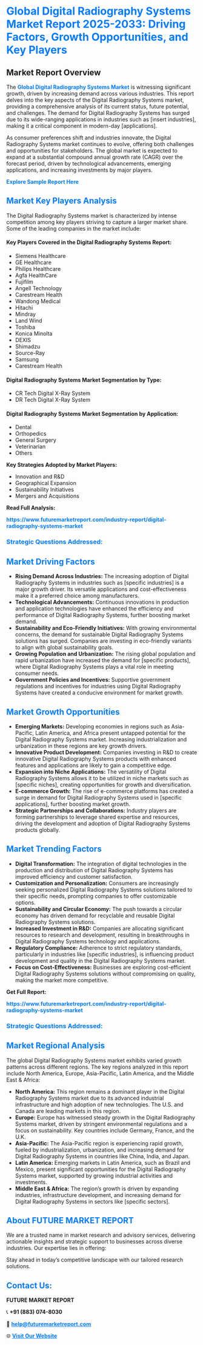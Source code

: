 <h1 style="color: #007BFF;">Global Digital Radiography Systems Market Report 2025-2033: Driving Factors, Growth Opportunities, and Key Players</h1>

<section id="overview">
<h2>Market Report Overview</h2>
<p>The <a href="https://www.futuremarketreport.com/industry-report/digital-radiography-systems-market" style="color: #007BFF; text-decoration: none;"><strong>Global Digital Radiography Systems Market</strong></a> is witnessing significant growth, driven by increasing demand across various industries. This report delves into the key aspects of the Digital Radiography Systems market, providing a comprehensive analysis of its current status, future potential, and challenges. The demand for Digital Radiography Systems has surged due to its wide-ranging applications in industries such as [insert industries], making it a critical component in modern-day [applications].</p>
<p>As consumer preferences shift and industries innovate, the Digital Radiography Systems market continues to evolve, offering both challenges and opportunities for stakeholders. The global market is expected to expand at a substantial compound annual growth rate (CAGR) over the forecast period, driven by technological advancements, emerging applications, and increasing investments by major players.</p>
</section>

<section id="overview">
<p><a href="https://www.futuremarketreport.com/request-sample/reportId=60301" style="color: #007BFF; text-decoration: none;"><strong>Explore Sample Report Here</strong></a></p>
</section>

<section id="key-players">
<h2 style="color: #007BFF;">Market Key Players Analysis</h2>
<p>The Digital Radiography Systems market is characterized by intense competition among key players striving to capture a larger market share. Some of the leading companies in the market include:</p>
<h4>Key Players Covered in the Digital Radiography Systems Report:</h4>
<ul><li>Siemens Healthcare</li><li>GE Healthcare</li><li>Philips Healthcare</li><li>Agfa HealthCare</li><li>Fujifilm</li><li>Angell Technology</li><li>Carestream Health</li><li>Wandong Medical</li><li>Hitachi</li><li>Mindray</li><li>Land Wind</li><li>Toshiba</li><li>Konica Minolta</li><li>DEXIS</li><li>Shimadzu</li><li>Source-Ray</li><li>Samsung</li><li>Carestream Health</li></ul>
<h4>Digital Radiography Systems Market Segmentation by Type:</h4>
<ul><li>CR Tech Digital X-Ray System</li><li>DR Tech Digital X-Ray System</li></ul>

<h4>Digital Radiography Systems Market Segmentation by Application:</h4>
<ul><li>Dental</li><li>Orthopedics</li><li>General Surgery</li><li>Veterinarian</li><li>Others</li></ul>
<p><strong>Key Strategies Adopted by Market Players:</strong></p>
<ul>
<li>Innovation and R&D</li>
<li>Geographical Expansion</li>
<li>Sustainability Initiatives</li>
<li>Mergers and Acquisitions</li>
</ul>
</section>

<section>
<p><strong>Read Full Analysis: </strong></p><a href="https://www.futuremarketreport.com/industry-report/digital-radiography-systems-market" style="color: #007BFF; text-decoration: none;"><strong>https://www.futuremarketreport.com/industry-report/digital-radiography-systems-market</strong></a>
<h3 style="color: #007BFF;">Strategic Questions Addressed:</h3>
</section>

<section id="driving-factors">
<h2 style="color: #007BFF;">Market Driving Factors</h2>
<ul>
<li><strong>Rising Demand Across Industries:</strong> The increasing adoption of Digital Radiography Systems in industries such as [specific industries] is a major growth driver. Its versatile applications and cost-effectiveness make it a preferred choice among manufacturers.</li>
<li><strong>Technological Advancements:</strong> Continuous innovations in production and application technologies have enhanced the efficiency and performance of Digital Radiography Systems, further boosting market demand.</li>
<li><strong>Sustainability and Eco-Friendly Initiatives:</strong> With growing environmental concerns, the demand for sustainable Digital Radiography Systems solutions has surged. Companies are investing in eco-friendly variants to align with global sustainability goals.</li>
<li><strong>Growing Population and Urbanization:</strong> The rising global population and rapid urbanization have increased the demand for [specific products], where Digital Radiography Systems plays a vital role in meeting consumer needs.</li>
<li><strong>Government Policies and Incentives:</strong> Supportive government regulations and incentives for industries using Digital Radiography Systems have created a conducive environment for market growth.</li>
</ul>
</section>

<section id="growth-opportunities">
<h2 style="color: #007BFF;">Market Growth Opportunities</h2>
<ul>
<li><strong>Emerging Markets:</strong> Developing economies in regions such as Asia-Pacific, Latin America, and Africa present untapped potential for the Digital Radiography Systems market. Increasing industrialization and urbanization in these regions are key growth drivers.</li>
<li><strong>Innovative Product Development:</strong> Companies investing in R&D to create innovative Digital Radiography Systems products with enhanced features and applications are likely to gain a competitive edge.</li>
<li><strong>Expansion into Niche Applications:</strong> The versatility of Digital Radiography Systems allows it to be utilized in niche markets such as [specific niches], creating opportunities for growth and diversification.</li>
<li><strong>E-commerce Growth:</strong> The rise of e-commerce platforms has created a surge in demand for Digital Radiography Systems used in [specific applications], further boosting market growth.</li>
<li><strong>Strategic Partnerships and Collaborations:</strong> Industry players are forming partnerships to leverage shared expertise and resources, driving the development and adoption of Digital Radiography Systems products globally.</li>
</ul>
</section>

<section id="trending-factors">
<h2 style="color: #007BFF;">Market Trending Factors</h2>
<ul>
<li><strong>Digital Transformation:</strong> The integration of digital technologies in the production and distribution of Digital Radiography Systems has improved efficiency and customer satisfaction.</li>
<li><strong>Customization and Personalization:</strong> Consumers are increasingly seeking personalized Digital Radiography Systems solutions tailored to their specific needs, prompting companies to offer customizable options.</li>
<li><strong>Sustainability and Circular Economy:</strong> The push towards a circular economy has driven demand for recyclable and reusable Digital Radiography Systems solutions.</li>
<li><strong>Increased Investment in R&D:</strong> Companies are allocating significant resources to research and development, resulting in breakthroughs in Digital Radiography Systems technology and applications.</li>
<li><strong>Regulatory Compliance:</strong> Adherence to strict regulatory standards, particularly in industries like [specific industries], is influencing product development and quality in the Digital Radiography Systems market.</li>
<li><strong>Focus on Cost-Effectiveness:</strong> Businesses are exploring cost-efficient Digital Radiography Systems solutions without compromising on quality, making the market more competitive.</li>
</ul>
</section>

<section>
<p><strong>Get Full Report: </strong></p><a href="https://www.futuremarketreport.com/industry-report/digital-radiography-systems-market" style="color: #007BFF; text-decoration: none;"><strong>https://www.futuremarketreport.com/industry-report/digital-radiography-systems-market</strong></a>
<h3 style="color: #007BFF;">Strategic Questions Addressed:</h3>
</section>


<section id="regional-analysis">
<h2 style="color: #007BFF;">Market Regional Analysis</h2>
<p>The global Digital Radiography Systems market exhibits varied growth patterns across different regions. The key regions analyzed in this report include North America, Europe, Asia-Pacific, Latin America, and the Middle East & Africa:</p>
<ul>
<li><strong>North America:</strong> This region remains a dominant player in the Digital Radiography Systems market due to its advanced industrial infrastructure and high adoption of new technologies. The U.S. and Canada are leading markets in this region.</li>
<li><strong>Europe:</strong> Europe has witnessed steady growth in the Digital Radiography Systems market, driven by stringent environmental regulations and a focus on sustainability. Key countries include Germany, France, and the U.K.</li>
<li><strong>Asia-Pacific:</strong> The Asia-Pacific region is experiencing rapid growth, fueled by industrialization, urbanization, and increasing demand for Digital Radiography Systems in countries like China, India, and Japan.</li>
<li><strong>Latin America:</strong> Emerging markets in Latin America, such as Brazil and Mexico, present significant opportunities for the Digital Radiography Systems market, supported by growing industrial activities and investments.</li>
<li><strong>Middle East & Africa:</strong> The region’s growth is driven by expanding industries, infrastructure development, and increasing demand for Digital Radiography Systems in sectors like [specific sectors].</li>
</ul>
</section>

<footer>
<h2 style="color: #007BFF;">About FUTURE MARKET REPORT</h2>
<p>We are a trusted name in market research and advisory services, delivering actionable insights and strategic support to businesses across diverse industries. Our expertise lies in offering:</p>

<p>Stay ahead in today’s competitive landscape with our tailored research solutions.</p>

<h2 style="color: #007BFF;">Contact Us:</h2>
<p><strong>FUTURE MARKET REPORT</strong></p>
<p>📞 <strong>+91 (883) 074-8030</strong></p>
<p>📧 <strong><a href="mailto:help@futuremarketreport.com" style="color: #007BFF;">help@futuremarketreport.com</a></strong></p>
<p>🌐 <strong><a href="https://www.futuremarketreport.com/" style="color: #007BFF;">Visit Our Website</a></strong></p>
</footer>